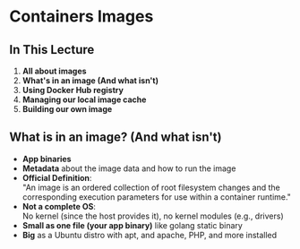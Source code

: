 # Containers Images

## In This Lecture
1. **All about images**
2. **What's in an image (And what isn't)**
3. **Using Docker Hub registry**
4. **Managing our local image cache**
5. **Building our own image**

## What is in an image? (And what isn't)
- **App binaries**
- **Metadata** about the image data and how to run the image
- **Official Definition**:  
  "An image is an ordered collection of root filesystem changes and the corresponding execution parameters for use within a container runtime."
- **Not a complete OS**:  
  No kernel (since the host provides it), no kernel modules (e.g., drivers)
- **Small as one file (your app binary)** like golang static binary
- **Big** as a Ubuntu distro with apt, and apache, PHP, and more installed